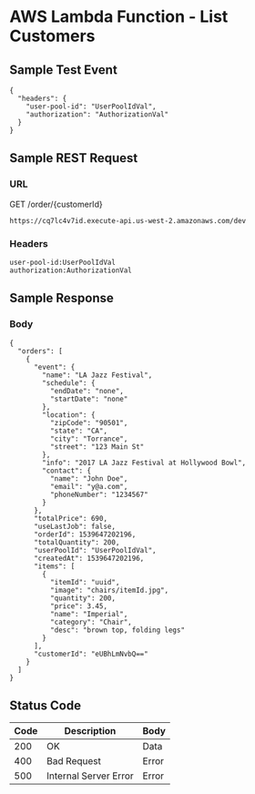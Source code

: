 # AWS Lambda Function - List Customers

## Sample Test Event
```
{
  "headers": {
    "user-pool-id": "UserPoolIdVal",
    "authorization": "AuthorizationVal"
  }
}
```

## Sample REST Request
### URL
GET /order/{customerId}
```
https://cq7lc4v7id.execute-api.us-west-2.amazonaws.com/dev
```
### Headers
```
user-pool-id:UserPoolIdVal
authorization:AuthorizationVal
```

## Sample Response
### Body
```
{
  "orders": [
    {
      "event": {
        "name": "LA Jazz Festival",
        "schedule": {
          "endDate": "none",
          "startDate": "none"
        },
        "location": {
          "zipCode": "90501",
          "state": "CA",
          "city": "Torrance",
          "street": "123 Main St"
        },
        "info": "2017 LA Jazz Festival at Hollywood Bowl",
        "contact": {
          "name": "John Doe",
          "email": "y@a.com",
          "phoneNumber": "1234567"
        }
      },
      "totalPrice": 690,
      "useLastJob": false,
      "orderId": 1539647202196,
      "totalQuantity": 200,
      "userPoolId": "UserPoolIdVal",
      "createdAt": 1539647202196,
      "items": [
        {
          "itemId": "uuid",
          "image": "chairs/itemId.jpg",
          "quantity": 200,
          "price": 3.45,
          "name": "Imperial",
          "category": "Chair",
          "desc": "brown top, folding legs"
        }
      ],
      "customerId": "eUBhLmNvbQ=="
    }
  ]
}
```
## Status Code
Code | Description | Body
------------ | ------------- | -----------
200 | OK | Data
400 | Bad Request | Error
500 | Internal Server Error |Error
